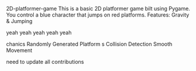 

 2D-platformer-game
This is a basic 2D platformer game 
bilt using Pygame. You control a blue 
character that jumps on red platforms.
Features: Gravity &amp;
Jumping










yeah yeah yeah yeah yeah

chanics Randomly Generated Platform
s Collision Detection  Smooth Movement


need to update all contributions 

 